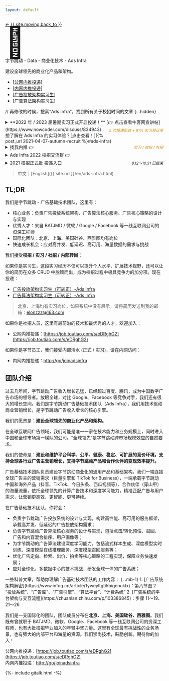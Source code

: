 ```yaml
---
layout: default
---
```


<style>

.busuanzi_container_page {
  float: right;
}

.busuanzi_container_page  > #busuanzi_container_page_pv {
  visibility: hidden;
}

.busuanzi_container_page:hover > #busuanzi_container_page_pv {
  visibility: visible;
}

</style>

<div class="about-page">
  <head>
    <title>欢迎加入字节跳动 - Ads Infra 团队</title>
  </head>
  <div class="post-back">
    <a class="black-link" href="{{ site.url | relative_url }}"> ← {{ site.moving.back_to }} </a>
    <span class="busuanzi_container_page">
      <span id="busuanzi_container_page_pv">
        <span id="busuanzi_value_page_pv"></span> View
      </span>
    </span>
  </div>
  <div class="about-header">
    <div class="about-avatar" style="font-size: 6rem; line-height: 1">🎯</div>
    <div class="about-info">
      <div class="about-your-name">
        字节跳动 - Data - 商业化技术 - Ads Infra
      </div>
      <p class="about-description">
        建设全球领先的商业化产品和架构。
      </p>
      <ul class="social-media-list">
        <li>
          <a
            class="black-link"
            href="https://job.toutiao.com/s/eDRghG2"
            >[公网内推投递]</a>
        </li>
        <li>
          <a
            class="black-link"
            href="http://go/joinadsinfra"
            >[内网内推投递]</a>
        </li>
        <li>
          <a
            class="black-link"
            href="https://job.toutiao.com/s/eD8Gnw3"
            >[广告投放架构实习生]</a>
        </li>
        <li>
          <a
            class="black-link"
            href="https://job.toutiao.com/s/eD8gHQS"
            >[广告算法架构实习生]</a>
        </li>
      </ul>
    </div>
  </div>

<div class="about-content e-content" itemprop="articleBody" markdown="1">


<div class="ant-alert ant-alert-warning" markdown="1">

// 再修改的时候，搜索“Ads Infra”，找到所有关于校招时间的文章
{: .hidden}

<details markdown="1">
<summary><span markdown="1">**2022 年 / 2023 届暑期实习正式开启投递！** [👉 点击查看牛客网宣讲帖](https://www.nowcoder.com/discuss/834943)</span><span style="float: right; font-size: 12px; font-style: italic; color: #d48806; margin-top: 2px">2 次投递机会 + 81% 实习转正率</span>
</summary>
* 【暑期实习】系统架构实习生-商业化技术-北京：[https://jobs.toutiao.com/s/LvHdyXR](https://jobs.toutiao.com/s/LvHdyXR)
* 【暑期实习】系统架构实习生-商业化技术-上海：[https://jobs.toutiao.com/s/LvHNRhA](https://jobs.toutiao.com/s/LvHNRhA)
* 【日常实习】广告投放架构实习生-北京/上海：[https://job.toutiao.com/s/NLvQpGJ](https://job.toutiao.com/s/NLvQpGJ)
* 【日常实习】广告算法架构实习生-北京/上海：[https://job.toutiao.com/s/NLvQpGJ](https://job.toutiao.com/s/NLvQpGJ)
* 【内推码】**65V7M7W**
{: .mb-2}

*以上岗位均有转正机会；日常实习推进面试流程更灵活。点击查看 [Ads Infra 校招 / 实习 Q & A](https://shimo.im/docs/98rrrqhP9rDw8kjr)*。
</details>
</div>


<div class="ant-alert ant-alert-info" markdown="1">
想了解在 Ads Infra 的实习体验？[点击查看！]({% post_url 2021-04-07-autumn-recruit %}#ads-infra)
</div>


<div class="ant-alert" markdown="1">

<details markdown="1">
<summary>找我内推 👉 <span style="float: right; font-size: 12px; font-style: italic; color: #d48806; margin-top: 2px">实习 / 校招 / 社招</span>
</summary>

<span style="font-size: 12px; font-style: italic; color: #d48806; margin-top: 2px">长期有效，不限岗位，不限批次 (实习 / 校招)</span>

方式：
{: .m-0}
* 将简历发送至我的邮箱：[elonzzz@163.com](mailto://elonzzz@163.com)，备注意向岗位
* 内推链接：[https://jobs.toutiao.com/s/eDRgyVR](https://jobs.toutiao.com/s/eDRgyVR)
* 内推码：**65V7M7W**，在 [字节跳动 - 校园招聘](https://jobs.bytedance.com/campus/) 页面选择岗位并投递，输入内推码

**推荐使用邮箱投递**，方便我们双向沟通，及时同步。典型场景是：如果你想定向投递我们部门，但简历其他部门锁定，我需要联系你确认意向，才能帮忙申请解锁。如果你通过内推链接投递，我是无法看到你的联系方式的。

**我可以：**
{: .m-0}
* 面试前：帮改简历、分享面试经验、写推荐语 (最好先自己编辑一段)、问题答疑 (非涉密信息)
* 面试中：同步面试进展、催 HR 推进流程
* 面试后：询问面试反馈；(如果未通过) 一起复盘、校招季再次投递
{: .mb-0}
</details>
</div>


<div class="ant-alert">
<details markdown="1">
<summary>Ads Infra 2022 校招交流群 👉 
</summary>

*无论是否通过我内推*，均可加入 Ads Infra 校招交流群，群内会有工作内容介绍、面试经验分享、答疑解惑、进度查询、信息同步等。联系邮箱 [elonzzz@163.com](mailto://elonzzz@163.com) 获取进群方式。

</details>
</div>


<div class="ant-alert hidden">
<details markdown="1">
<summary>2021 校招正式批 投递入口
<span style="float: right; font-size: 12px; font-style: italic; margin-top: 2px">8.12～10.31 已结束</span>
</summary>

字节跳动 2021 校招正式批已经开启，欢迎大家踊跃投递。每人可投递 **2 个**岗位。内推方式：
{: .mb-0}
* 内推码：**65V7M7W**
* 内推链接：[https://jobs.toutiao.com/s/eDRgyVR](https://jobs.toutiao.com/s/eDRgyVR)

如果希望定向投递到我们部门 —— Ads Infra，推荐先将简历发送至我的邮箱 [elonzzz@163.com](mailto://elonzzz@163.com)，备注意向城市 (北京 / 上海)。我会帮你评估和修改简历，并拉你进入 Ads Infra 校招交流群。

Ads Infra 的校招岗位：
{: .mb-0}
* [系统架构工程师 - 商业化技术 - 北京](https://jobs.toutiao.com/s/eou5WwR) / [上海](https://jobs.toutiao.com/s/eorGJ1o)
* [后端开发工程师 - 商业化技术 - 北京](https://jobs.toutiao.com/s/eohdShU)
* [大数据开发工程师 - 商业化技术 - 北京](https://jobs.toutiao.com/s/eorKvkx)
* [运维开发工程师 - 商业化技术 - 北京](https://jobs.toutiao.com/s/eouPStK)

<!-- 
如果你想自行投递，可以通过**[内推链接](https://jobs.toutiao.com/s/eDRgyVR)**在校招官网进行投递。**注意**！请务必确保使用了我的内推码，并且投递以下指定岗位，才能定向到我们部门。

投递完成后，请给我*发一封邮件*，我会及时与你同步面试进展，并拉你进入**校招交流群**。 -->

<!-- 如果你想投递其他岗位，也可以使用上面的内推链接进行投递。 -->

有任何问题，欢迎随时与我联系！

</details>
</div>



> 中文｜[English]({{ site.url }}/en/ads-infra.html)

## TL;DR

我们是字节跳动 - 广告基础技术团队，这里有：
* 核心业务：负责广告投放系统架构、广告算法核心服务、广告核心策略的设计与实现
* 优秀人才：来自 BATJMD / 微软 / Google / Facebook 等一线互联网公司的资深工程师
* 国际化团队：北京、上海、美国硅谷、西雅图均有岗位
* 快速成长机会：应对高并发、低延迟、高可用、海量数据的需求与挑战

我们接受**校招 / 实习 / 社招 / 内部转岗**：

如果你是实习生，这段实习经历不仅可以提升个人水平、扩展技术视野，还可以让你的简历在众多 CRUD 中脱颖而出，成为校招过程中极具竞争力的加分项。现在投递：
* [广告投放架构实习生（可转正）-Ads Infra](https://job.toutiao.com/s/NLvQpGJ)
* [广告算法架构实习生（可转正）-Ads Infra](https://job.toutiao.com/s/NLvQpGJ)

> 北京、上海均有实习岗位，如果系统中没有展示，请将简历发送到我的邮箱：[elonzzz@163.com](mailto://elonzzz@163.com)

如果你是社招人员，这里有最前沿的技术和最优秀的人才，欢迎加入：
* 公网内推投递：[https://job.toutiao.com/s/eDRghG2](https://job.toutiao.com/s/eDRghG2)

如果你是字节员工，我们接受内部活水 (正式 / 实习)，请在内网访问：
* 内网内推投递：[http://go/joinadsinfra](http://go/joinadsinfra)


## 团队介绍

过去几年间，字节跳动广告收入增长迅猛，已经超过百度、腾讯，成为中国数字广告市场的领导者。放眼全球，对比 Google、Facebook 等竞争对手，我们还有很大的增长空间。我们是字节跳动广告基础技术团队（Ads Infra），我们用技术驱动商业营销增长，是字节跳动广告收入增长的核心引擎。

我们的愿景是：**建设全球领先的商业化产品和架构。**

在全球互联网广告领域，我们可能是唯一一家在技术能力和业务规模上，同时进入中国和全球市场第一梯队的公司。“全球领先”是字节跳动跨市场规模效应的自然要求。

我们的使命是：**建设和维护平台科学、公平、健康、稳定、可扩展的竞价环境，支持全球各行业广告主营销增长，支持字节跳动产品和合作伙伴的变现效率提升。**

广告基础技术团队负责建设字节跳动商业化的通用产品和基础架构。我们一端连接全球广告主的营销需求（巨量引擎和 TikTok for Business），一端承载字节跳动中国和海外产品（抖音、TikTok、今日头条、西瓜视频等）、合作伙伴（穿山甲）的海量流量，依托全球领先的计算广告技术和深度学习能力，精准匹配广告与用户需求，让营销更高效、更智能、更可持续。

在广告基础技术团队，你将会：
- 负责字节跳动广告投放系统的设计与实现，构建高性能、高可用的服务框架，承载高并发、低延迟的广告投放架构需求；
- 负责字节跳动广告算法核心服务的设计与实现，包括点击/转化预估、召回、广告和内容混合排序、用户画像等； 
- 为字节跳动的广告算法建设深度学习能力，包括流式样本生成、深度模型实时训练、深度模型在线推理服务、深度模型召回服务等；
- 优化广告定向、检索、出价、拍卖等核心策略的工程实现，保障业务快速发展；
- 应对全球化，多数据中心的技术挑战，研发全球一体的广告系统；

<div class="ant-alert" markdown="1">
一些科普文章，帮助你理解广告基础技术团队的工作内容：
{: .mb-1}
1. [广告系统架构解密](https://www.infoq.cn/article/1yweyltgti5bigenuklx)：第八节图 2 “投放系统”、“广告库”、“广告引擎”、“算法平台”、“计费系统”
2. [广告系统的平台架构与交互流程](https://zhuanlan.zhihu.com/p/103386845)：步骤 11～19、21～26
</div>


我们是一支国际化的团队，团队成员分布在**北京、上海、美国硅谷、西雅图**。我们既有曾就职于 BATJMD、微软、Google、Facebook 等一线互联网公司的资深工程师，也有大批校招毕业加入的年轻中坚力量。这里有全球最有挑战性的业务场景，也有强大的内部平台和海量的资源。我们崇尚技术，鼓励创新。期待你的加入！

公网内推投递：[https://job.toutiao.com/s/eDRghG2](https://job.toutiao.com/s/eDRghG2)  
内网内推投递：[http://go/joinadsinfra](http://go/joinadsinfra)

  </div>
</div>

{%- include gitalk.html -%}
